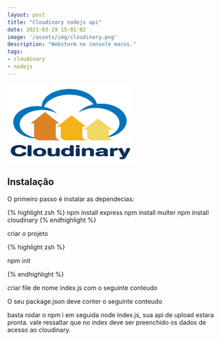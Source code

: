 ```yaml
---
layout: post
title: "Cloudinary nodejs api"
date: 2021-03-29 15:01:02
image: '/assets/img/cloudinary.png'
description: "Webstorm no console macos."
tags:
- cloudinary
- nodejs
---
```


<img src="/assets/img/cloudinary.png" style="width: 286px; height: 180px;">


## Instalação

<p> O primeiro passo é instalar as dependecias:</p>
{% highlight zsh %}
npm install express
npm install multer
npm install cloudinary
{% endhighlight %}

<br>

<p> criar o projeto</p>

{% highlight zsh %}

npm init

{% endhighlight %}

<p>criar file de nome index.js com o seguinte conteudo</p>

<script src="https://gist.github.com/Ahnix/2b5c97a3cfbdd0acb9fbcf146aa783b1.js"></script>

<p>O seu package.json deve conter o seguinte conteudo</p>

<script src="https://gist.github.com/Ahnix/f6ca86cae9133bb42475ed22238b150e.js"></script>

<p>basta rodar o npm i em seguida node index.js, sua api de upload estara pronta.
vale ressaltar que no index deve ser preenchido os dados de acesso ao cloudinary.
</p>

